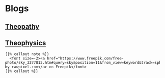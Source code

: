 <html>
  <head>
    <link rel="stylesheet" href="/theopathic.css" media="screen" type="text/css">
  </head>
  <body>
    <h1>Blogs</h1>
    <a href="theopathy/index.html"><h2>Theopathy</h2></a>
    <a href="theophysics/index.html"><h2>Theophysics</h2></a>
    
    {{% callout note %}}
      <font size=-2><a href="https://www.freepik.com/free-photo/sky_3277813.htm#query=sky&position=11&from_view=keyword&track=sph">Image by rawpixel.com</a> on Freepik</font>
    {{% callout %}}
  </body>
</html>
